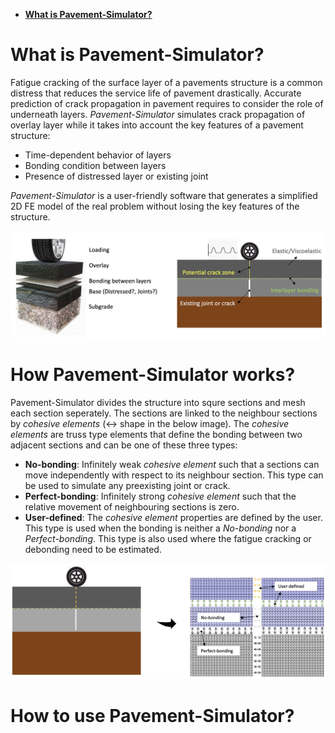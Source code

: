 * [**What is Pavement-Simulator?**](https://github.com/K1-ZR/pavement-simulator/blob/master/README.md#what-is-pavement-simulator)  

# What is Pavement-Simulator?
Fatigue cracking of the surface layer of a pavements structure is a common distress that reduces the service life of pavement drastically. Accurate prediction of crack propagation in pavement requires to consider the role of underneath layers. *Pavement-Simulator* simulates crack propagation of overlay layer while it takes into account the key features of a pavement structure:  
* Time-dependent behavior of layers  
* Bonding condition between layers  
* Presence of distressed layer or existing joint  

*Pavement-Simulator* is a user-friendly software that generates a simplified 2D FE model of the real problem without losing the key features of the structure.  

<p align="center">
  <img src="https://github.com/K1-ZR/pavement-simulator/blob/master/gallery/pavement-structure.png" width="800" title="all tests">
</p>   

# How Pavement-Simulator works?
Pavement-Simulator divides the structure into squre sections and mesh each section seperately.  The sections are linked to the neighbour sections by *cohesive elements* (&#8596; shape in the below image). The *cohesive elements* are truss type elements that define the bonding between two adjacent sections and can be one of these three types:

* **No-bonding**: Infinitely weak *cohesive element* such that a sections can move independently with respect to its neighbour section. This type can be used to simulate any preexisting joint or crack.  
* **Perfect-bonding**: Infinitely strong *cohesive element* such that the relative movement of neighbouring sections is zero.  
* **User-defined**: The *cohesive element* properties are defined by the user. This type is used when the bonding is neither a *No-bonding* nor a *Perfect-bonding*. This type is also used where the fatigue cracking or debonding need to be estimated.


<p align="center">
  <img src="https://github.com/K1-ZR/pavement-simulator/blob/master/gallery/pavement-structure-mesh.png" width="800" title="all tests">
</p> 

# How to use Pavement-Simulator?

